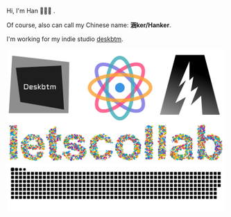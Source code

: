 Hi, I'm Han 👋😋🤚 .

Of course, also can call my Chinese name: **涵ker/Hanker**.

I'm working for my indie studio [deskbtm](https://www.deskbtm.com).



<div align="center">
<a href="https://deskbtm.com" target="_blank">
  <img src="banner1.svg"  width="500"/>
</a>
</div>

<div align="center">
  <img src="https://raw.githubusercontent.com/Nawbc/Nawbc/output/github-contribution-grid-snake.svg"/>
</div>

